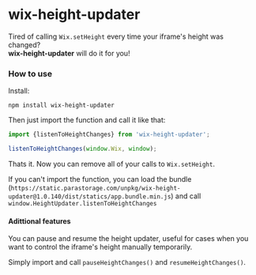 # wix-height-updater

Tired of calling `Wix.setHeight` every time your iframe's height was changed?<br>
**wix-height-updater** will do it for you!

### How to use
Install:
```
npm install wix-height-updater
```
Then just import the function and call it like that:
```js
import {listenToHeightChanges} from 'wix-height-updater';

listenToHeightChanges(window.Wix, window);
```
Thats it. Now you can remove all of your calls to `Wix.setHeight`.


If you can't import the function, you can load the bundle (`https://static.parastorage.com/unpkg/wix-height-updater@1.0.140/dist/statics/app.bundle.min.js`) and call `window.HeightUpdater.listenToHeightChanges`

#### Adittional features
You can pause and resume the height updater, useful for cases when you want to control the iframe's height manually temporarily.

Simply import and call `pauseHeightChanges()` and `resumeHeightChanges()`.
